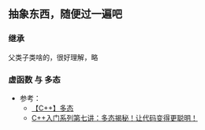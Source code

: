 ## 抽象东西，随便过一遍吧

### 继承
父类子类啥的，很好理解，略

### 虚函数 与 多态
- 参考：
  - [【C++】多态](https://blog.csdn.net/weixin_66672501/article/details/132676547)
  - [C++入门系列第七讲：多态揭秘！让代码变得更聪明！](https://zhuanlan.zhihu.com/p/782492936)